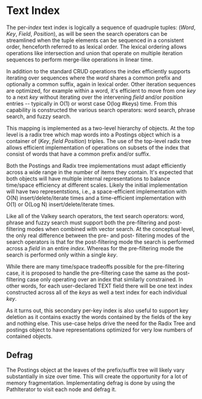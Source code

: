 # Text Index
The per-_index_ text index is logically a sequence of quadruple tuples: (_Word_, _Key_, _Field_, _Position_), as will be seen the search operators can be streamlined when the tuple elements can be sequenced in a consistent order, henceforth referred to as lexical order. 
The lexical ordering allows operations like intersection and union that operate on multiple
 iteration sequences to perform merge-like operations in linear time. 

In addition to the standard CRUD operations the index efficiently supports iterating over sequences where the _word_ shares a common prefix and 
optionally a common suffix, again in lexical order. Other iteration sequences are optimized, for example within a word, 
it's efficient to move from one _key_ to a next _key_ without iterating over the intervening _field_ and/or _position_ entries -- typically in O(1) or worst case O(log #keys) time. 
From this capability is constructed the various search operators: word search, phrase search, and fuzzy search.

This mapping is implemented as a two-level hierarchy of objects. At the top level is a radix tree which map words into a Postings object which is a container of (_Key_, _field_ _Position_) triples. 
The use of the top-level radix tree allows efficient implementation of operations on subsets of the index that consist of words that have a common prefix and/or suffix.

Both the Postings and Radix tree implementations must adapt efficiently across a wide range in the number of items they contain. 
It's expected that both objects will have multiple internal representations to balance time/space efficiency at different scales.
Likely the initial implementation will have two representstions, i.e., 
a space-efficient implementation with O(N) insert/delete/iterate times and a time-efficient implementation with O(1) or O(Log N) insert/delete/iterate times.

Like all of the Valkey search operators, the text search operators: word, phrase and fuzzy search must support both the pre-filtering and post-filtering modes when combined with vector search.
At the conceptual level, the only real difference between the pre- and post- filtering modes of the search operators is that for the post-filtering mode the search is performed across a _field_ in an entire _index_. Whereas for the pre-filtering mode the search is performed only within a single _key_.

While there are many time/space tradeoffs possible for the pre-filtering case, it is proposed to handle the pre-filtering case the same as the post-filtering case only operating over an index that similarly constrained.
In other words, for each user-declared TEXT field there will be one text index constructed across all of the _keys_ as well a text index for each individual _key_.

As it turns out, this secondary per-key index is also useful to support key deletion as it contains exactly the words contained by the fields of the key and nothing else. This use-case helps drive the need for the Radix Tree and postings object to have representations optimized for very low numbers of contained objects.

## Defrag

The Postings object at the leaves of the prefix/suffix tree will likely vary substantially in size over time. This will create the opportunity for a lot of memory fragmentation. Implementating defrag is done by using the PathIterator to visit each node and defrag it.